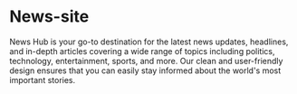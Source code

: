 # News-site
News Hub is your go-to destination for the latest news updates, headlines, and in-depth articles covering a wide range of topics including politics, technology, entertainment, sports, and more. Our clean and user-friendly design ensures that you can easily stay informed about the world's most important stories.

